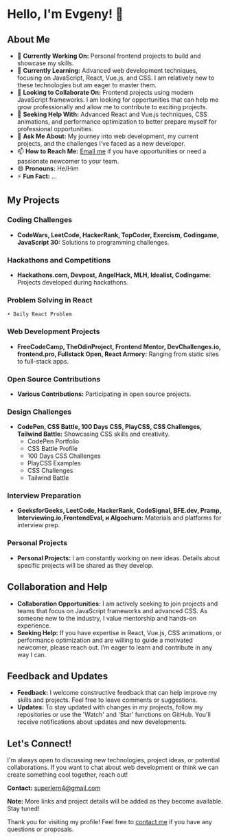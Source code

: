 # Hello, I'm Evgeny! 👋

## About Me
- 🔭 **Currently Working On:** Personal frontend projects to build and showcase my skills.
- 🌱 **Currently Learning:** Advanced web development techniques, focusing on JavaScript, React, Vue.js, and CSS. I am relatively new to these technologies but am eager to master them.
- 👯 **Looking to Collaborate On:** Frontend projects using modern JavaScript frameworks. I am looking for opportunities that can help me grow professionally and allow me to contribute to exciting projects.
- 🤔 **Seeking Help With:** Advanced React and Vue.js techniques, CSS animations, and performance optimization to better prepare myself for professional opportunities.
- 💬 **Ask Me About:** My journey into web development, my current projects, and the challenges I’ve faced as a new developer.
- 📫 **How to Reach Me:** [Email me](mailto:superlern4@gmail.com) if you have opportunities or need a passionate newcomer to your team.
- 😄 **Pronouns:** He/Him
- ⚡ **Fun Fact:** ...

## My Projects

### Coding Challenges
- **CodeWars, LeetCode, HackerRank, TopCoder, Exercism, Codingame, JavaScript 30:** Solutions to programming challenges.

### Hackathons and Competitions
- **Hackathons.com, Devpost, AngelHack, MLH, Idealist, Codingame:** Projects developed during hackathons.
### Problem Solving in React
    • Daily React Problem 
### Web Development Projects
- **FreeCodeCamp, TheOdinProject, Frontend Mentor, DevChallenges.io, frontend.pro, Fullstack Open, React Armory:** Ranging from static sites to full-stack apps.

### Open Source Contributions
- **Various Contributions:** Participating in open source projects.

### Design Challenges
- **CodePen, CSS Battle, 100 Days CSS, PlayCSS, CSS Challenges, Tailwind Battle:** Showcasing CSS skills and creativity.
   - CodePen Portfolio
   - CSS Battle Profile
   - 100 Days CSS Challenges
   - PlayCSS Examples
   - CSS Challenges
   - Tailwind Battle
### Interview Preparation
- **GeeksforGeeks, LeetCode, HackerRank, CodeSignal, BFE.dev, Pramp, Interviewing.io,FrontendEval, и Algochurn:** Materials and platforms for interview prep.

### Personal Projects
- **Personal Projects:** I am constantly working on new ideas. Details about specific projects will be shared as they develop.

## Collaboration and Help
- **Collaboration Opportunities:** I am actively seeking to join projects and teams that focus on JavaScript frameworks and advanced CSS. As someone new to the industry, I value mentorship and hands-on experience.
- **Seeking Help:** If you have expertise in React, Vue.js, CSS animations, or performance optimization and are willing to guide a motivated newcomer, please reach out. I’m eager to learn and contribute in any way I can.

## Feedback and Updates

- **Feedback:** I welcome constructive feedback that can help improve my skills and projects. Feel free to leave comments or suggestions.
- **Updates:** To stay updated with changes in my projects, follow my repositories or use the 'Watch' and 'Star' functions on GitHub. You'll receive notifications about updates and new developments.

## Let's Connect!

I'm always open to discussing new technologies, project ideas, or potential collaborations. If you want to chat about web development or think we can create something cool together, reach out!

**Contact:** [superlern4@gmail.com](mailto:superlern4@gmail.com)

**Note:** More links and project details will be added as they become available. Stay tuned!

Thank you for visiting my profile! Feel free to [contact me](mailto:superlern4@gmail.com) if you have any questions or proposals.
